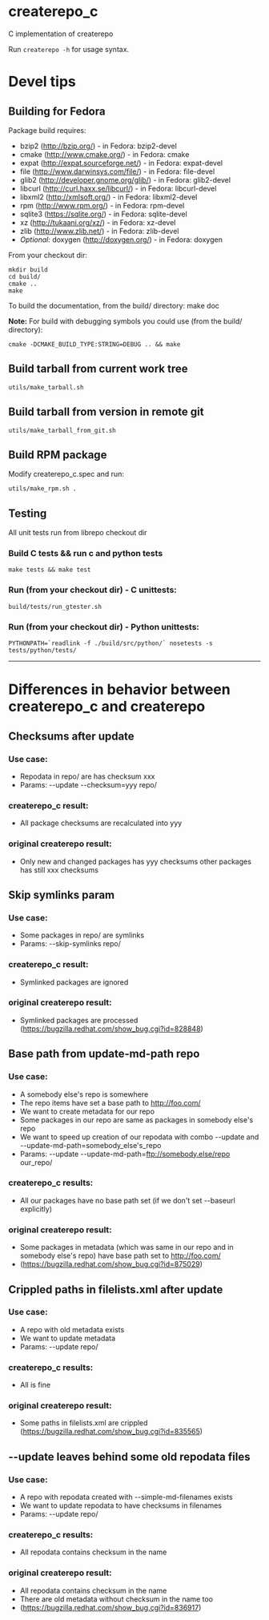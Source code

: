 # createrepo_c

C implementation of createrepo

Run `createrepo -h` for usage syntax.

# Devel tips

## Building for Fedora

Package build requires:

* bzip2 (http://bzip.org/) - in Fedora: bzip2-devel
* cmake (http://www.cmake.org/) - in Fedora: cmake
* expat (http://expat.sourceforge.net/) - in Fedora: expat-devel
* file (http://www.darwinsys.com/file/) - in Fedora: file-devel
* glib2 (http://developer.gnome.org/glib/) - in Fedora: glib2-devel
* libcurl (http://curl.haxx.se/libcurl/) - in Fedora: libcurl-devel
* libxml2 (http://xmlsoft.org/) - in Fedora: libxml2-devel
* rpm (http://www.rpm.org/) - in Fedora: rpm-devel
* sqlite3 (https://sqlite.org/) - in Fedora: sqlite-devel
* xz (http://tukaani.org/xz/) - in Fedora: xz-devel
* zlib (http://www.zlib.net/) - in Fedora: zlib-devel
* *Optional:* doxygen (http://doxygen.org/) - in Fedora: doxygen

From your checkout dir:

    mkdir build
    cd build/
    cmake ..
    make

To build the documentation, from the build/ directory:
    make doc

**Note:** For build with debugging symbols you could use (from the build/ directory):

    cmake -DCMAKE_BUILD_TYPE:STRING=DEBUG .. && make

## Build tarball from current work tree

    utils/make_tarball.sh

## Build tarball from version in remote git

    utils/make_tarball_from_git.sh

## Build RPM package

Modify createrepo_c.spec and run:

    utils/make_rpm.sh .

## Testing

All unit tests run from librepo checkout dir

### Build C tests && run c and python tests

    make tests && make test

### Run (from your checkout dir) - C unittests:

    build/tests/run_gtester.sh

### Run (from your checkout dir) - Python unittests:

    PYTHONPATH=`readlink -f ./build/src/python/` nosetests -s tests/python/tests/

---------------------------------------------------

# Differences in behavior between createrepo_c and createrepo

## Checksums after update

### Use case:
- Repodata in repo/ are has checksum xxx
- Params: --update --checksum=yyy repo/

### createrepo_c result:
- All package checksums are recalculated into yyy

### original createrepo result:
- Only new and changed packages has yyy checksums
  other packages has still xxx checksums


## Skip symlinks param

### Use case:
- Some packages in repo/ are symlinks
- Params: --skip-symlinks repo/

### createrepo_c result:
- Symlinked packages are ignored

### original createrepo result:
- Symlinked packages are processed
  (https://bugzilla.redhat.com/show_bug.cgi?id=828848)


## Base path from update-md-path repo

### Use case:
- A somebody else's repo is somewhere
- The repo items have set a base path to http://foo.com/
- We want to create metadata for our repo
- Some packages in our repo are same as packages in somebody else's repo
- We want to speed up creation of our repodata with
  combo --update and --update-md-path=somebody_else's_repo
- Params: --update --update-md-path=ftp://somebody.else/repo our_repo/

### createrepo_c results:
- All our packages have no base path set (if we don't set --baseurl explicitly)

### original createrepo result:
- Some packages in metadata (which was same in our repo and in somebody
  else's repo) have base path set to http://foo.com/
- (https://bugzilla.redhat.com/show_bug.cgi?id=875029)


## Crippled paths in filelists.xml after update

### Use case:
- A repo with old metadata exists
- We want to update metadata
- Params: --update repo/

### createrepo_c results:
- All is fine

### original createrepo result:
- Some paths in filelists.xml are crippled
  (https://bugzilla.redhat.com/show_bug.cgi?id=835565)


## --update leaves behind some old repodata files

### Use case:
- A repo with repodata created with --simple-md-filenames exists
- We want to update repodata to have checksums in filenames
- Params: --update repo/

### createrepo_c results:
- All repodata contains checksum in the name

### original createrepo result:
- All repodata contains checksum in the name
- There are old metadata without checksum in the name too
- (https://bugzilla.redhat.com/show_bug.cgi?id=836917)

